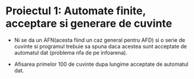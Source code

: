 # Proiectul 1: Automate finite, acceptare si generare de cuvinte

* Ni se da un AFN(acesta fiind un caz general pentru AFD) si o serie de cuvinte si programul trebuie sa spuna daca acestea sunt acceptate de automatul dat (problema nfa de pe infoarena).

* Afisarea primelor 100 de cuvinte dupa lungime acceptate de automatul dat.
